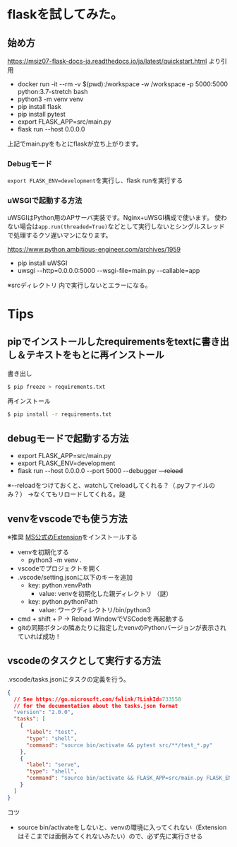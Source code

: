 # flaskを試してみた。

## 始め方

https://msiz07-flask-docs-ja.readthedocs.io/ja/latest/quickstart.html
より引用

* docker run -it --rm -v $(pwd):/workspace -w /workspace -p 5000:5000 python:3.7-stretch bash
* python3 -m venv venv
* pip install flask
* pip install pytest
* export FLASK_APP=src/main.py
* flask run --host 0.0.0.0

上記でmain.pyをもとにflaskが立ち上がります。

### Debugモード

`export FLASK_ENV=development`を実行し、flask runを実行する

### uWSGIで起動する方法

uWSGIはPython用のAPサーバ実装です。Nginx+uWSGI構成で使います。
使わない場合は`app.run(threaded=True)`などとして実行しないとシングルスレッドで処理するクソ遅いマンになります。

https://www.python.ambitious-engineer.com/archives/1959

* pip install uWSGI
* uwsgi --http=0.0.0.0:5000 --wsgi-file=main.py --callable=app

※srcディレクトリ 内で実行しないとエラーになる。

# Tips

## pipでインストールしたrequirementsをtextに書き出し＆テキストをもとに再インストール

書き出し

```bash
$ pip freeze > requirements.txt
```

再インストール

```bash
$ pip install -r requirements.txt
```

## debugモードで起動する方法

* export FLASK_APP=src/main.py
* export FLASK_ENV=development
* flask run --host 0.0.0.0 --port 5000 --debugger ~~--reload~~

※--reloadをつけておくと、watchしてreloadしてくれる？（.pyファイルのみ？）
→なくてもリロードしてくれる。謎

## venvをvscodeでも使う方法

※推奨
[MS公式のExtension](https://marketplace.visualstudio.com/items?itemName=ms-python.python)をインストールする

* venvを初期化する
  * python3 -m venv .
* vscodeでプロジェクトを開く
* .vscode/setting.jsonに以下のキーを追加
  * key: python.venvPath
    * value: venvを初期化した親ディレクトリ （謎）
  * key: python.pythonPath
    * value: ワークディレクトリ/bin/python3
* cmd + shift + P -> Reload WindowでVSCodeを再起動する
* gitの同期ボタンの隣あたりに指定したvenvのPythonバージョンが表示されていれば成功！

## vscodeのタスクとして実行する方法

.vscode/tasks.jsonにタスクの定義を行う。

```json:tasks.json
{
  // See https://go.microsoft.com/fwlink/?LinkId=733558
  // for the documentation about the tasks.json format
  "version": "2.0.0",
  "tasks": [
    {
      "label": "test",
      "type": "shell",
      "command": "source bin/activate && pytest src/**/test_*.py"
    },
    {
      "label": "serve",
      "type": "shell",
      "command": "source bin/activate && FLASK_APP=src/main.py FLASK_ENV=development flask run --host 0.0.0.0 --port 5000"
    }
  ]
}
```

コツ

* source bin/activateをしないと、venvの環境に入ってくれない（Extensionはそこまでは面倒みてくれないみたい）ので、必ず先に実行させる
